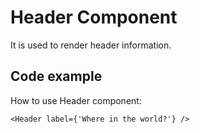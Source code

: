# Header Component

It is used to render header information.

## Code example
How to use Header component:
```
<Header label={'Where in the world?'} />
```